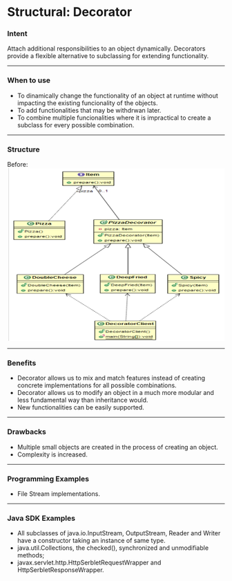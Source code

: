 # Structural: Decorator
### Intent

Attach additional responsibilities to an object dynamically. Decorators provide a flexible alternative to subclassing for extending functionality.

---
### When to use

* To dinamically change the functionality of an object at runtime without impacting the existing funcionality of the objects.
* To add functionalities that may be withdrwan later.
* To combine multiple funcionalities where it is impractical to create a subclass for every possible combination.

---
### Structure

Before: <br />
<img src="./structural_decorator.jpg" width="600" height="400">

---
### Benefits

* Decorator allows us to mix and match features instead of creating concrete implementations for all possible combinations.
* Decorator allows us to modify an object in a much more modular and less fundamental way than inheritance would.
* New functionalities can be easily supported.

---
### Drawbacks

* Multiple small objects are created in the process of creating an object.
* Complexity is increased.

---
### Programming Examples

* File Stream implementations.

--- 
### Java SDK Examples

* All subclasses of java.io.InputStream, OutputStream, Reader and Writer have a constructor taking an instance of same type.
* java.util.Collections, the checked(), synchronized and unmodifiable methods;
* javax.servlet.http.HttpSerbletRequestWrapper and HttpSerbletResponseWrapper.
